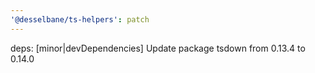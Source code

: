 ```yaml
---
'@desselbane/ts-helpers': patch
---
```


deps: [minor|devDependencies] Update package tsdown from 0.13.4 to 0.14.0
